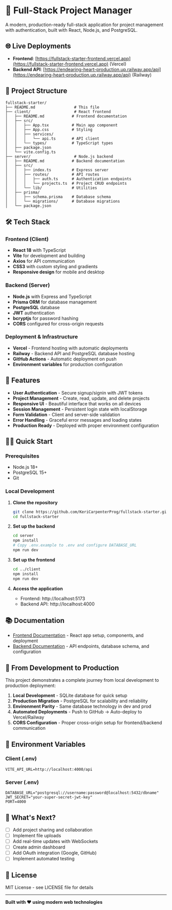 # 🚀 Full-Stack Project Manager

A modern, production-ready full-stack application for project management with authentication, built with React, Node.js, and PostgreSQL.

## 🌐 Live Deployments

- **Frontend**: [https://fullstack-starter-frontend.vercel.app](https://fullstack-starter-frontend.vercel.app) (Vercel)
- **Backend API**: [https://endearing-heart-production.up.railway.app/api](https://endearing-heart-production.up.railway.app/api) (Railway)

## 📁 Project Structure

```
fullstack-starter/
├── README.md                 # This file
├── client/                   # React frontend
│   ├── README.md            # Frontend documentation
│   ├── src/
│   │   ├── App.tsx          # Main app component
│   │   ├── App.css          # Styling
│   │   ├── services/
│   │   │   └── api.ts       # API client
│   │   └── types/           # TypeScript types
│   ├── package.json
│   └── vite.config.ts
├── server/                   # Node.js backend
│   ├── README.md            # Backend documentation
│   ├── src/
│   │   ├── index.ts         # Express server
│   │   ├── routes/          # API routes
│   │   │   ├── auth.ts      # Authentication endpoints
│   │   │   └── projects.ts  # Project CRUD endpoints
│   │   └── lib/             # Utilities
│   ├── prisma/
│   │   ├── schema.prisma    # Database schema
│   │   └── migrations/      # Database migrations
│   └── package.json
```

## 🛠️ Tech Stack

### Frontend (Client)
- **React 18** with TypeScript
- **Vite** for development and building
- **Axios** for API communication
- **CSS3** with custom styling and gradients
- **Responsive design** for mobile and desktop

### Backend (Server)
- **Node.js** with Express and TypeScript
- **Prisma ORM** for database management
- **PostgreSQL** database
- **JWT** authentication
- **bcryptjs** for password hashing
- **CORS** configured for cross-origin requests

### Deployment & Infrastructure
- **Vercel** - Frontend hosting with automatic deployments
- **Railway** - Backend API and PostgreSQL database hosting
- **GitHub Actions** - Automatic deployment on push
- **Environment variables** for production configuration

## 🚀 Features

- **User Authentication** - Secure signup/signin with JWT tokens
- **Project Management** - Create, read, update, and delete projects
- **Responsive UI** - Beautiful interface that works on all devices
- **Session Management** - Persistent login state with localStorage
- **Form Validation** - Client and server-side validation
- **Error Handling** - Graceful error messages and loading states
- **Production Ready** - Deployed with proper environment configuration

## 🏃‍♂️ Quick Start

### Prerequisites
- Node.js 18+
- PostgreSQL 15+
- Git

### Local Development

1. **Clone the repository**
   ```bash
   git clone https://github.com/KeriCarpenterProg/fullstack-starter.git
   cd fullstack-starter
   ```

2. **Set up the backend**
   ```bash
   cd server
   npm install
   # Copy .env.example to .env and configure DATABASE_URL
   npm run dev
   ```

3. **Set up the frontend**
   ```bash
   cd ../client
   npm install
   npm run dev
   ```

4. **Access the application**
   - Frontend: http://localhost:5173
   - Backend API: http://localhost:4000

## 📚 Documentation

- [Frontend Documentation](./client/README.md) - React app setup, components, and deployment
- [Backend Documentation](./server/README.md) - API endpoints, database schema, and configuration

## 🌟 From Development to Production

This project demonstrates a complete journey from local development to production deployment:

1. **Local Development** - SQLite database for quick setup
2. **Production Migration** - PostgreSQL for scalability and reliability
3. **Environment Parity** - Same database technology in dev and prod
4. **Automated Deployments** - Push to GitHub → Auto-deploy to Vercel/Railway
5. **CORS Configuration** - Proper cross-origin setup for frontend/backend communication

## 🔧 Environment Variables

### Client (.env)
```
VITE_API_URL=http://localhost:4000/api
```

### Server (.env)
```
DATABASE_URL="postgresql://username:password@localhost:5432/dbname"
JWT_SECRET="your-super-secret-jwt-key"
PORT=4000
```

## 🎯 What's Next?

- [ ] Add project sharing and collaboration
- [ ] Implement file uploads
- [ ] Add real-time updates with WebSockets
- [ ] Create admin dashboard
- [ ] Add OAuth integration (Google, GitHub)
- [ ] Implement automated testing

## 📄 License

MIT License - see LICENSE file for details

---

**Built with ❤️ using modern web technologies**
